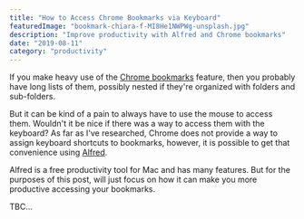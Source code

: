 ```yaml
---
title: "How to Access Chrome Bookmarks via Keyboard"
featuredImage: "bookmark-chiara-f-MI8He1NWPWg-unsplash.jpg"
description: "Improve productivity with Alfred and Chrome bookmarks"
date: "2019-08-11"
category: "productivity"
---
```


If you make heavy use of the [Chrome bookmarks](https://support.google.com/chrome/answer/188842?co=GENIE.Platform%3DDesktop&hl=en) feature, then you probably have long lists of them, possibly nested if they're organized with folders and sub-folders.

But it can be kind of a pain to always have to use the mouse to access them. Wouldn't it be nice if there was a way to access them with the keyboard? As far as I've researched, Chrome does not provide a way to assign keyboard shortcuts to bookmarks, however, it is possible to get that convenience using [Alfred](https://www.alfredapp.com/).

Alfred is a free productivity tool for Mac and has many features. But for the purposes of this post, will just focus on how it can make you more productive accessing your bookmarks.

TBC...
